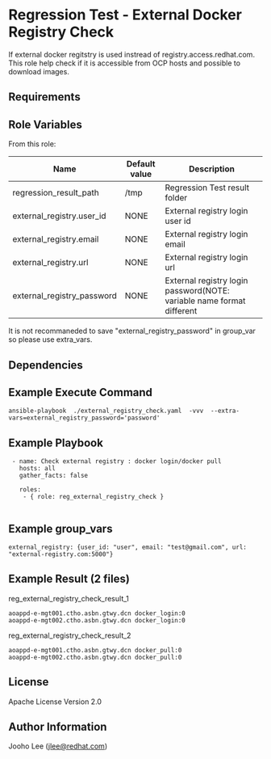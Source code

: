 Regression Test - External Docker Registry Check
============

If external docker regitstry is used instread of registry.access.redhat.com. This role help check if it is accessible from OCP hosts and possible to download images.

Requirements
------------

Role Variables
--------------

From this role:

| Name                    | Default value                                 | Description                                                                 |
|-------------------------|-----------------------------------------------|-----------------------------------------------------------------------------|
| regression_result_path  | /tmp                                          | Regression Test result folder                                               |
| external_registry.user_id   |  NONE                                     | External registry login user id                                             |
| external_registry.email | NONE                                          | External registry login email                                               |
| external_registry.url   | NONE                                          | External registry login url                                                 |
| external_registry_password  | NONE                                      | External registry login password(NOTE: variable name format different       |

It is not recommaneded to save "external_registry_password" in group_var so please use extra_vars.


Dependencies
------------

Example Execute Command
-----------------------
```
ansible-playbook  ./external_registry_check.yaml  -vvv  --extra-vars=external_registry_password='password'
```

Example Playbook
----------------

```
 - name: Check external registry : docker login/docker pull
   hosts: all
   gather_facts: false

   roles:
    - { role: reg_external_registry_check }


```

Example group_vars
------------------
```
external_registry: {user_id: "user", email: "test@gmail.com", url: "external-registry.com:5000"}
```

Example Result (2 files)
--------------
reg_external_registry_check_result_1
```
aoappd-e-mgt001.ctho.asbn.gtwy.dcn docker_login:0
aoappd-e-mgt002.ctho.asbn.gtwy.dcn docker_login:0
```

reg_external_registry_check_result_2
```
aoappd-e-mgt001.ctho.asbn.gtwy.dcn docker_pull:0
aoappd-e-mgt002.ctho.asbn.gtwy.dcn docker_pull:0
```
License
-------

Apache License Version 2.0

Author Information
------------------

Jooho Lee (jlee@redhat.com)
